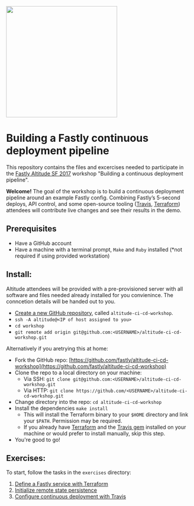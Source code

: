 <img src="https://www.fastly.com/altitude/assets/logo-7d39dce955f0bcb44b1c3b53871b2f9af80b843979c8188fc7f5e0feb782b768.png" width="300">

# Building a Fastly continuous deployment pipeline 
This repository contains the files and excercises needed to participate in the [Fastly Altitude SF 2017](https://www.fastly.com/altitude/) workshop "Building a continuous deployment pipeline".

**Welcome!**
The goal of the workshop is to build a continuous deployment pipeline around an example Fastly config. Combining Fastly’s 5-second deploys, API control, and some open-source tooling ([Travis](https://travis-ci.org/), [Terraform](https://www.terraform.io/)) attendees will contribute live changes and see their results in the demo.

## Prerequisites
- Have a GitHub account
- Have a machine with a terminal prompt, `Make` and `Ruby` installed (*not required if using provided workstation)

## Install:
Altitude attendees will be provided with a pre-provisioned server with all software and files needed already installed for you convienince. The conncetion details will be handed out to you.
- [Create a new GitHub repository](https://help.github.com/articles/create-a-repo/), called `altitude-ci-cd-workshop`.
- `ssh -A altitude@<IP of host assigned to you>`
- `cd workshop`
- `git remote add origin git@github.com:<USERNAME>/altitude-ci-cd-workshop.git`

Alternatively if you aretrying this at home:
- Fork the GitHub repo: [https://github.com/fastly/altitude-ci-cd-workshop](https://github.com/fastly/altitude-ci-cd-workshop)
- Clone the repo to a local directory on your machine:
    - Via SSH: `git clone git@github.com:<USERNAME>/altitude-ci-cd-workshop.git`
    - Via HTTP: `git clone https://github.com/<USERNAME>/altitude-ci-cd-workshop.git`
- Change directory into the repo: `cd altitude-ci-cd-workshop`
- Install the dependencies `make install`
    - This will install the Terraform binary to your `$HOME` directory and link your `$PATH`. Permission may be required.
    -  If you already have [Terraform](https://www.terraform.io/downloads.html) and the [Travis gem](https://github.com/travis-ci/travis.rb#installation) installed on your machine or would prefer to install manually, skip this step.
- You're good to go!

## Exercises:
To start, follow the tasks in the `exercises` directory:

1. [Define a Fastly service with Terraform](exercises/1.md)
2. [Initialize remote state persistence](exercises/2.md)
3. [Configure continuous deployment with Travis](exercises/3.md)

